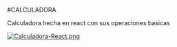 #CALCULADORA 

Calculadora hecha en react con sus operaciones basicas

[![Calculadora-React.png](https://i.postimg.cc/PJdzCBPZ/Calculadora-React.png)](https://postimg.cc/xJFb7pGT)